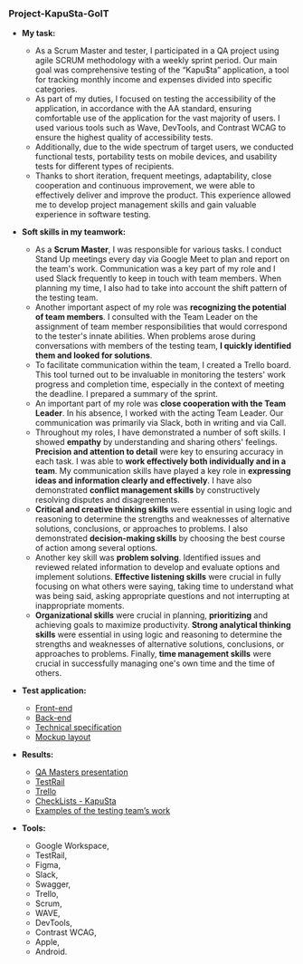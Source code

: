 ### Project-KapuSta-GoIT

- __My task:__
  * As a Scrum Master and tester, I participated in a QA project using agile SCRUM methodology with a weekly sprint period. Our main goal was comprehensive testing of the “Kapu$ta” application, a tool for tracking monthly income and expenses divided into specific categories.
  * As part of my duties, I focused on testing the accessibility of the application, in accordance with the AA standard, ensuring comfortable use of the application for the vast majority of users. I used various tools such as Wave, DevTools, and Contrast WCAG to ensure the highest quality of accessibility tests.
  * Additionally, due to the wide spectrum of target users, we conducted functional tests, portability tests on mobile devices, and usability tests for different types of recipients.
  * Thanks to short iteration, frequent meetings, adaptability, close cooperation and continuous improvement, we were able to effectively deliver and improve the product. This experience allowed me to develop project management skills and gain valuable experience in software testing.
 
- __Soft skills in my teamwork:__
  * As a __Scrum Master__, I was responsible for various tasks. I conduct Stand Up meetings every day via Google Meet to plan and report on the team's work. Communication was a key part of my role and I used Slack frequently to keep in touch with team members. When planning my time, I also had to take into account the shift pattern of the testing team.
  * Another important aspect of my role was __recognizing the potential of team members__. I consulted with the Team Leader on the assignment of team member responsibilities that would correspond to the tester's innate abilities. When problems arose during conversations with members of the testing team, __I quickly identified them and looked for solutions__.
  * To facilitate communication within the team, I created a Trello board. This tool turned out to be invaluable in monitoring the testers' work progress and completion time, especially in the context of meeting the deadline. I prepared a summary of the sprint.
  * An important part of my role was __close cooperation with the Team Leader__. In his absence, I worked with the acting Team Leader. Our communication was primarily via Slack, both in writing and via Call.
  * Throughout my roles, I have demonstrated a number of soft skills. I showed __empathy__ by understanding and sharing others' feelings. __Precision and attention to detail__ were key to ensuring accuracy in each task. I was able to __work effectively both individually and in a team__.
My communication skills have played a key role in __expressing ideas and information clearly and effectively__. I have also demonstrated __conflict management skills__ by constructively resolving disputes and disagreements.
  * __Critical and creative thinking skills__ were essential in using logic and reasoning to determine the strengths and weaknesses of alternative solutions, conclusions, or approaches to problems. I also demonstrated __decision-making skills__ by choosing the best course of action among several options.
  * Another key skill was __problem solving__. Identified issues and reviewed related information to develop and evaluate options and implement solutions. __Effective listening skills__ were crucial in fully focusing on what others were saying, taking time to understand what was being said, asking appropriate questions and not interrupting at inappropriate moments.
  * __Organizational skills__ were crucial in planning, __prioritizing__ and achieving goals to maximize productivity. __Strong analytical thinking skills__ were essential in using logic and reasoning to determine the strengths and weaknesses of alternative solutions, conclusions, or approaches to problems. Finally, __time management skills__ were crucial in successfully managing one's own time and the time of others.

- __Test application:__
  * [Front-end](https://kapusta-qa.netlify.app/)
  * [Back-end](https://kapusta-backend.goit.global/api-docs)
  * [Technical specification](https://docs.google.com/spreadsheets/d/1j3nC29-nSkKr_9mqt3N4pbL87KA_ORViyk1PanH_ViE/edit)
  * [Mockup layout]( https://www.figma.com/file/H72zaArIJmKalzaOmELqfN/Kapusta?type=design&node-id=0-1&mode=design&t=HPwYHpLgGSwbJQPi-0)

- __Results:__
  * [QA Masters presentation](https://docs.google.com/presentation/d/16sRoB_y53Ro0GUP3pArM7uboJG-8jkkW/edit?usp=sharing&ouid=104530425319142659268&rtpof=true&sd=true)
  * [TestRail](https://drive.google.com/drive/folders/160a6L9wXAda0q8eKFGDVUgnFMGx088h0?usp=sharing)
  * [Trello](https://drive.google.com/drive/folders/1HFHIhUB60U67yMYvAc0VYJhQETMeJeoi?usp=sharing)
  * [CheckLists - KapuSta](https://docs.google.com/spreadsheets/d/10ompJljuwhaR8DEXZ7jkiC_pLHJVBo6IGFye8Q6nhGo/edit#gid=0)
  * [Examples of the testing team’s work](https://drive.google.com/drive/folders/1kAv8WWI-e7J7mlUHiKcm9YLyZNrtxP8Y?usp=sharing)

- __Tools:__
  * Google Workspace,
  * TestRail,
  * Figma,
  * Slack,
  * Swagger,
  * Trello,
  * Scrum,
  * WAVE,
  * DevTools,
  * Contrast WCAG,
  * Apple,
  * Android.
